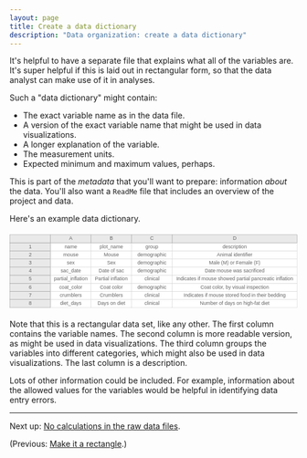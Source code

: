 ```yaml
---
layout: page
title: Create a data dictionary
description: "Data organization: create a data dictionary"
---
```




It's helpful to have a separate file
that explains what all of the variables are. It's super helpful if
this is laid out in rectangular form, so that the data analyst can
make use of it in analyses.

Such a "data dictionary" might contain:

- The exact variable name as in the data file.
- A version of the exact variable name that might be used in data visualizations.
- A longer explanation of the variable.
- The measurement units.
- Expected minimum and maximum values, perhaps.

This is part of the *metadata* that you'll want to prepare:
information *about* the data. You'll also want a `ReadMe` file that
includes an overview of the project and data.

Here's an example data dictionary.

<?xml version="1.0" encoding="UTF-8"?>
<svg width="692px" height="192px" viewBox="0 0 922 236" preserveAspectRatio="xMinYmin meet" xmlns="http://www.w3.org/2000/svg" xmlns:xlink="http://www.w3.org/1999/xlink" version="1.1">
    <rect x="521" y="209" width="400" height="26" fill="white" stroke="#CECECE" stroke-width="1" />
    <text x="721" y="222" text-anchor="middle" dominant-baseline="middle" font-family="sans-serif" fill="#626262" font-size="16px" >Number of days on high-fat diet</text>
    <rect x="391" y="209" width="130" height="26" fill="white" stroke="#CECECE" stroke-width="1" />
    <text x="456" y="222" text-anchor="middle" dominant-baseline="middle" font-family="sans-serif" fill="#626262" font-size="16px" >clinical</text>
    <rect x="261" y="209" width="130" height="26" fill="white" stroke="#CECECE" stroke-width="1" />
    <text x="326" y="222" text-anchor="middle" dominant-baseline="middle" font-family="sans-serif" fill="#626262" font-size="16px" >Days on diet</text>
    <rect x="131" y="209" width="130" height="26" fill="white" stroke="#CECECE" stroke-width="1" />
    <text x="196" y="222" text-anchor="middle" dominant-baseline="middle" font-family="sans-serif" fill="#626262" font-size="16px" >diet_days</text>
    <rect x="1" y="209" width="130" height="26" fill="#E9E9E9" stroke="#969696" stroke-width="1" />
    <text x="66" y="222" text-anchor="middle" dominant-baseline="middle" font-family="sans-serif" fill="#626262" font-size="16px" >8</text>
    <rect x="521" y="183" width="400" height="26" fill="white" stroke="#CECECE" stroke-width="1" />
    <text x="721" y="196" text-anchor="middle" dominant-baseline="middle" font-family="sans-serif" fill="#626262" font-size="16px" >Indicates if mouse stored food in their bedding</text>
    <rect x="391" y="183" width="130" height="26" fill="white" stroke="#CECECE" stroke-width="1" />
    <text x="456" y="196" text-anchor="middle" dominant-baseline="middle" font-family="sans-serif" fill="#626262" font-size="16px" >clinical</text>
    <rect x="261" y="183" width="130" height="26" fill="white" stroke="#CECECE" stroke-width="1" />
    <text x="326" y="196" text-anchor="middle" dominant-baseline="middle" font-family="sans-serif" fill="#626262" font-size="16px" >Crumblers</text>
    <rect x="131" y="183" width="130" height="26" fill="white" stroke="#CECECE" stroke-width="1" />
    <text x="196" y="196" text-anchor="middle" dominant-baseline="middle" font-family="sans-serif" fill="#626262" font-size="16px" >crumblers</text>
    <rect x="1" y="183" width="130" height="26" fill="#E9E9E9" stroke="#969696" stroke-width="1" />
    <text x="66" y="196" text-anchor="middle" dominant-baseline="middle" font-family="sans-serif" fill="#626262" font-size="16px" >7</text>
    <rect x="521" y="157" width="400" height="26" fill="white" stroke="#CECECE" stroke-width="1" />
    <text x="721" y="170" text-anchor="middle" dominant-baseline="middle" font-family="sans-serif" fill="#626262" font-size="16px" >Coat color, by visual inspection</text>
    <rect x="391" y="157" width="130" height="26" fill="white" stroke="#CECECE" stroke-width="1" />
    <text x="456" y="170" text-anchor="middle" dominant-baseline="middle" font-family="sans-serif" fill="#626262" font-size="16px" >demographic</text>
    <rect x="261" y="157" width="130" height="26" fill="white" stroke="#CECECE" stroke-width="1" />
    <text x="326" y="170" text-anchor="middle" dominant-baseline="middle" font-family="sans-serif" fill="#626262" font-size="16px" >Coat color</text>
    <rect x="131" y="157" width="130" height="26" fill="white" stroke="#CECECE" stroke-width="1" />
    <text x="196" y="170" text-anchor="middle" dominant-baseline="middle" font-family="sans-serif" fill="#626262" font-size="16px" >coat_color</text>
    <rect x="1" y="157" width="130" height="26" fill="#E9E9E9" stroke="#969696" stroke-width="1" />
    <text x="66" y="170" text-anchor="middle" dominant-baseline="middle" font-family="sans-serif" fill="#626262" font-size="16px" >6</text>
    <rect x="521" y="131" width="400" height="26" fill="white" stroke="#CECECE" stroke-width="1" />
    <text x="721" y="144" text-anchor="middle" dominant-baseline="middle" font-family="sans-serif" fill="#626262" font-size="16px" >Indicates if mouse showed partial pancreatic inflation</text>
    <rect x="391" y="131" width="130" height="26" fill="white" stroke="#CECECE" stroke-width="1" />
    <text x="456" y="144" text-anchor="middle" dominant-baseline="middle" font-family="sans-serif" fill="#626262" font-size="16px" >clinical</text>
    <rect x="261" y="131" width="130" height="26" fill="white" stroke="#CECECE" stroke-width="1" />
    <text x="326" y="144" text-anchor="middle" dominant-baseline="middle" font-family="sans-serif" fill="#626262" font-size="16px" >Partial inflation</text>
    <rect x="131" y="131" width="130" height="26" fill="white" stroke="#CECECE" stroke-width="1" />
    <text x="196" y="144" text-anchor="middle" dominant-baseline="middle" font-family="sans-serif" fill="#626262" font-size="16px" >partial_inflation</text>
    <rect x="1" y="131" width="130" height="26" fill="#E9E9E9" stroke="#969696" stroke-width="1" />
    <text x="66" y="144" text-anchor="middle" dominant-baseline="middle" font-family="sans-serif" fill="#626262" font-size="16px" >5</text>
    <rect x="521" y="105" width="400" height="26" fill="white" stroke="#CECECE" stroke-width="1" />
    <text x="721" y="118" text-anchor="middle" dominant-baseline="middle" font-family="sans-serif" fill="#626262" font-size="16px" >Date mouse was sacrificed</text>
    <rect x="391" y="105" width="130" height="26" fill="white" stroke="#CECECE" stroke-width="1" />
    <text x="456" y="118" text-anchor="middle" dominant-baseline="middle" font-family="sans-serif" fill="#626262" font-size="16px" >demographic</text>
    <rect x="261" y="105" width="130" height="26" fill="white" stroke="#CECECE" stroke-width="1" />
    <text x="326" y="118" text-anchor="middle" dominant-baseline="middle" font-family="sans-serif" fill="#626262" font-size="16px" >Date of sac</text>
    <rect x="131" y="105" width="130" height="26" fill="white" stroke="#CECECE" stroke-width="1" />
    <text x="196" y="118" text-anchor="middle" dominant-baseline="middle" font-family="sans-serif" fill="#626262" font-size="16px" >sac_date</text>
    <rect x="1" y="105" width="130" height="26" fill="#E9E9E9" stroke="#969696" stroke-width="1" />
    <text x="66" y="118" text-anchor="middle" dominant-baseline="middle" font-family="sans-serif" fill="#626262" font-size="16px" >4</text>
    <rect x="521" y="79" width="400" height="26" fill="white" stroke="#CECECE" stroke-width="1" />
    <text x="721" y="92" text-anchor="middle" dominant-baseline="middle" font-family="sans-serif" fill="#626262" font-size="16px" >Male (M) or Female (F)</text>
    <rect x="391" y="79" width="130" height="26" fill="white" stroke="#CECECE" stroke-width="1" />
    <text x="456" y="92" text-anchor="middle" dominant-baseline="middle" font-family="sans-serif" fill="#626262" font-size="16px" >demographic</text>
    <rect x="261" y="79" width="130" height="26" fill="white" stroke="#CECECE" stroke-width="1" />
    <text x="326" y="92" text-anchor="middle" dominant-baseline="middle" font-family="sans-serif" fill="#626262" font-size="16px" >Sex</text>
    <rect x="131" y="79" width="130" height="26" fill="white" stroke="#CECECE" stroke-width="1" />
    <text x="196" y="92" text-anchor="middle" dominant-baseline="middle" font-family="sans-serif" fill="#626262" font-size="16px" >sex</text>
    <rect x="1" y="79" width="130" height="26" fill="#E9E9E9" stroke="#969696" stroke-width="1" />
    <text x="66" y="92" text-anchor="middle" dominant-baseline="middle" font-family="sans-serif" fill="#626262" font-size="16px" >3</text>
    <rect x="521" y="53" width="400" height="26" fill="white" stroke="#CECECE" stroke-width="1" />
    <text x="721" y="66" text-anchor="middle" dominant-baseline="middle" font-family="sans-serif" fill="#626262" font-size="16px" >Animal identifier</text>
    <rect x="391" y="53" width="130" height="26" fill="white" stroke="#CECECE" stroke-width="1" />
    <text x="456" y="66" text-anchor="middle" dominant-baseline="middle" font-family="sans-serif" fill="#626262" font-size="16px" >demographic</text>
    <rect x="261" y="53" width="130" height="26" fill="white" stroke="#CECECE" stroke-width="1" />
    <text x="326" y="66" text-anchor="middle" dominant-baseline="middle" font-family="sans-serif" fill="#626262" font-size="16px" >Mouse</text>
    <rect x="131" y="53" width="130" height="26" fill="white" stroke="#CECECE" stroke-width="1" />
    <text x="196" y="66" text-anchor="middle" dominant-baseline="middle" font-family="sans-serif" fill="#626262" font-size="16px" >mouse</text>
    <rect x="1" y="53" width="130" height="26" fill="#E9E9E9" stroke="#969696" stroke-width="1" />
    <text x="66" y="66" text-anchor="middle" dominant-baseline="middle" font-family="sans-serif" fill="#626262" font-size="16px" >2</text>
    <rect x="521" y="27" width="400" height="26" fill="white" stroke="#CECECE" stroke-width="1" />
    <text x="721" y="40" text-anchor="middle" dominant-baseline="middle" font-family="sans-serif" fill="#626262" font-size="16px" >description</text>
    <rect x="391" y="27" width="130" height="26" fill="white" stroke="#CECECE" stroke-width="1" />
    <text x="456" y="40" text-anchor="middle" dominant-baseline="middle" font-family="sans-serif" fill="#626262" font-size="16px" >group</text>
    <rect x="261" y="27" width="130" height="26" fill="white" stroke="#CECECE" stroke-width="1" />
    <text x="326" y="40" text-anchor="middle" dominant-baseline="middle" font-family="sans-serif" fill="#626262" font-size="16px" >plot_name</text>
    <rect x="131" y="27" width="130" height="26" fill="white" stroke="#CECECE" stroke-width="1" />
    <text x="196" y="40" text-anchor="middle" dominant-baseline="middle" font-family="sans-serif" fill="#626262" font-size="16px" >name</text>
    <rect x="1" y="27" width="130" height="26" fill="#E9E9E9" stroke="#969696" stroke-width="1" />
    <text x="66" y="40" text-anchor="middle" dominant-baseline="middle" font-family="sans-serif" fill="#626262" font-size="16px" >1</text>
    <rect x="521" y="1" width="400" height="26" fill="#E9E9E9" stroke="#969696" stroke-width="1" />
    <text x="721" y="14" text-anchor="middle" dominant-baseline="middle" font-family="sans-serif" fill="#626262" font-size="16px" >D</text>
    <rect x="391" y="1" width="130" height="26" fill="#E9E9E9" stroke="#969696" stroke-width="1" />
    <text x="456" y="14" text-anchor="middle" dominant-baseline="middle" font-family="sans-serif" fill="#626262" font-size="16px" >C</text>
    <rect x="261" y="1" width="130" height="26" fill="#E9E9E9" stroke="#969696" stroke-width="1" />
    <text x="326" y="14" text-anchor="middle" dominant-baseline="middle" font-family="sans-serif" fill="#626262" font-size="16px" >B</text>
    <rect x="131" y="1" width="130" height="26" fill="#E9E9E9" stroke="#969696" stroke-width="1" />
    <text x="196" y="14" text-anchor="middle" dominant-baseline="middle" font-family="sans-serif" fill="#626262" font-size="16px" >A</text>
    <rect x="1" y="1" width="130" height="26" fill="#E9E9E9" stroke="#969696" stroke-width="1" />
</svg>

Note that this is a rectangular data set, like any other. The first
column contains the variable names. The second column is more readable
version, as might be used in data visualizations. The third column
groups the variables into different categories, which might
also be used in data visualizations. The last column is a description.

Lots of other information could be included. For example, information about
the allowed values for the variables would be helpful in identifying
data entry errors.

---

Next up: [No calculations in the raw data files](no_calculations.html).

(Previous: [Make it a rectangle](rectangle.html).)
